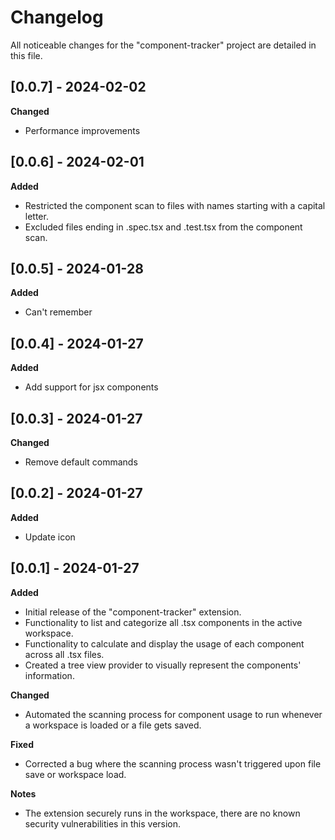 # Changelog

All noticeable changes for the "component-tracker" project are detailed in this file.

## [0.0.7] - 2024-02-02

**Changed**
- Performance improvements

## [0.0.6] - 2024-02-01

**Added**
- Restricted the component scan to files with names starting with a capital letter.
- Excluded files ending in .spec.tsx and .test.tsx from the component scan.

## [0.0.5] - 2024-01-28

**Added**
- Can't remember

## [0.0.4] - 2024-01-27

**Added**
- Add support for jsx components

## [0.0.3] - 2024-01-27

**Changed**
- Remove default commands

## [0.0.2] - 2024-01-27

**Added**
- Update icon

## [0.0.1] - 2024-01-27

**Added**
- Initial release of the "component-tracker" extension.
- Functionality to list and categorize all .tsx components in the active workspace.
- Functionality to calculate and display the usage of each component across all .tsx files.
- Created a tree view provider to visually represent the components' information.

**Changed**
- Automated the scanning process for component usage to run whenever a workspace is loaded or a file gets saved.

**Fixed**
- Corrected a bug where the scanning process wasn't triggered upon file save or workspace load.

**Notes**
- The extension securely runs in the workspace, there are no known security vulnerabilities in this version.